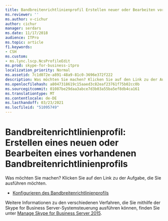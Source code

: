 ```yaml
---
title: Bandbreitenrichtlinienprofil Erstellen neuer oder Bearbeiten vorhandener Bandbreitenrichtlinien
ms.reviewer: ''
ms.author: v-cichur
author: cichur
manager: serdars
ms.date: 11/17/2018
audience: ITPro
ms.topic: article
f1.keywords:
- CSH
ms.custom:
- ms.lync.lscp.NcsProfileEdit
ms.prod: skype-for-business-itpro
localization_priority: Normal
ms.assetid: 7c1d072e-a891-48a9-81c0-3696e372f222
description: Was möchten Sie machen? Klicken Sie auf den Link zu der Aufgabe, die Sie ausführen möchten.
ms.openlocfilehash: a8047318619c15aaed3c82eaf23761f75b02cc0b
ms.sourcegitcommit: 01087be29daa3abce7d3b03a55ba5ef8db4ca161
ms.translationtype: MT
ms.contentlocale: de-DE
ms.lasthandoff: 03/23/2021
ms.locfileid: "51095749"
---
```

# <a name="bandwidth-policy-profile-create-new-or-edit-existing"></a>Bandbreitenrichtlinienprofil: Erstellen eines neuen oder Bearbeiten eines vorhandenen Bandbreitenrichtlinienprofils

Was möchten Sie machen? Klicken Sie auf den Link zu der Aufgabe, die Sie ausführen möchten.

- [Konfigurieren des Bandbreitenrichtlinienprofils](/previous-versions/office/lync-server-2013/lync-server-2013-creating-or-modifying-bandwidth-policy-profiles)

Weitere Informationen zu den verschiedenen Verfahren, die Sie mithilfe der Skype for Business Server-Systemsteuerung ausführen können, finden Sie unter [Manage Skype for Business Server 2015](../../manage/manage.md).